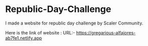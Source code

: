 # Republic-Day-Challenge
I made a website for republic day challenge by Scaler Community.

Here is the link of website :
URL:- https://gregarious-alfajores-ab7fe1.netlify.app 

